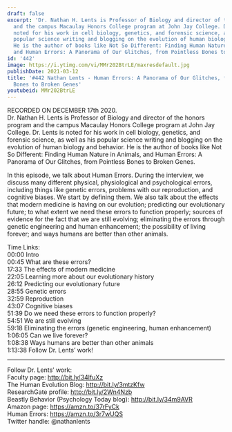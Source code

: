 ```yaml
---
draft: false
excerpt: 'Dr. Nathan H. Lents is Professor of Biology and director of the honors program
  and the campus Macaulay Honors College program at John Jay College. Dr. Lents is
  noted for his work in cell biology, genetics, and forensic science, as well as his
  popular science writing and blogging on the evolution of human biology and behavior.
  He is the author of books like Not So Different: Finding Human Nature in Animals,
  and Human Errors: A Panorama of Our Glitches, from Pointless Bones to Broken Genes.'
id: '442'
image: https://i.ytimg.com/vi/MMr202BtrLE/maxresdefault.jpg
publishDate: 2021-03-12
title: '#442 Nathan Lents - Human Errors: A Panorama of Our Glitches, from Pointless
  Bones to Broken Genes'
youtubeid: MMr202BtrLE
---
```

<div class="timelinks">

RECORDED ON DECEMBER 17th 2020.  
Dr. Nathan H. Lents is Professor of Biology and director of the honors program and the campus Macaulay Honors College program at John Jay College. Dr. Lents is noted for his work in cell biology, genetics, and forensic science, as well as his popular science writing and blogging on the evolution of human biology and behavior. He is the author of books like Not So Different: Finding Human Nature in Animals, and Human Errors: A Panorama of Our Glitches, from Pointless Bones to Broken Genes.

In this episode, we talk about Human Errors. During the interview, we discuss many different physical, physiological and psychological errors, including things like genetic errors, problems with our reproduction, and cognitive biases. We start by defining them. We also talk about the effects that modern medicine is having on our evolution; predicting our evolutionary future; to what extent we need these errors to function properly; sources of evidence for the fact that we are still evolving; eliminating the errors through genetic engineering and human enhancement; the possibility of living forever; and ways humans are better than other animals.

Time Links:  
<time>00:00</time> Intro  
<time>00:45</time> What are these errors?  
<time>17:33</time> The effects of modern medicine  
<time>22:05</time> Learning more about our evolutionary history  
<time>26:12</time> Predicting our evolutionary future  
<time>28:55</time> Genetic errors  
<time>32:59</time> Reproduction  
<time>43:07</time> Cognitive biases  
<time>51:39</time> Do we need these errors to function properly?  
<time>54:51</time> We are still evolving  
<time>59:18</time> Eliminating the errors (genetic engineering, human enhancement)  
<time>1:06:05</time> Can we live forever?  
<time>1:08:38</time> Ways humans are better than other animals  
<time>1:13:38</time> Follow Dr. Lents’ work!

---

Follow Dr. Lents’ work:  
Faculty page: http://bit.ly/34lfuXz  
The Human Evolution Blog: http://bit.ly/3mtzKfw  
ResearchGate profile: http://bit.ly/2Wn4Nzb  
Beastly Behavior (Psychology Today blog): http://bit.ly/34m9AVR  
Amazon page: https://amzn.to/37rFyCk  
Human Errors: https://amzn.to/3r7wUQS  
Twitter handle: @nathanlents
</div>

